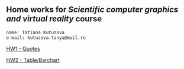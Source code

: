 ## Home works for *Scientific computer graphics and virtual reality* course
```
name: Tatiana Kutuzova
e-mail: kutuzova.tanya@mail.ru
```
[HW1 - Quotes](https://tatiasha.github.io/hw1/hw1)


[HW2 - Table/Barchart](https://tatiasha.github.io/hw2/src/)

